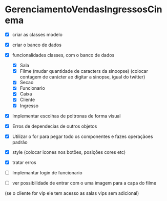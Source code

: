 # GerenciamentoVendasIngressosCinema
- [x] criar as classes modelo 
- [x] criar o banco de dados 
- [x] funcionalidades classes, com o banco de dados
	- [x] Sala 
	- [x] Filme (mudar quantidade de caracters da sinoopse) (colocar contagem de carácter ao digitar a sinopse, igual do twitter)
	- [x] Secao
	- [x] Funcionario
	- [x] Caixa
	- [x] Cliente
	- [x] Ingresso
- [x] Implementar escolhas de poltronas de forma visual
- [x] Erros de dependecias de outros objetos
- [x] Utilizar o for para pegar todo os componentes e fazes operaçãoes padrão
- [x] style (colocar icones nos botões, posições cores etc)
- [x] tratar erros
- [ ] Implemantar login de funcionario
- [ ] ver possibilidade de entrar com o uma imagem para a capa do filme


 (se o cliente for vip ele tem acesso as salas vips sem adicional)
